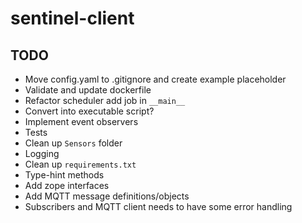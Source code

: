 # sentinel-client

## TODO

- Move config.yaml to .gitignore and create example placeholder
- Validate and update dockerfile
- Refactor scheduler add job in `__main__`
- Convert into executable script?
- Implement event observers
- Tests
- Clean up `Sensors` folder
- Logging
- Clean up `requirements.txt`
- Type-hint methods
- Add zope interfaces
- Add MQTT message definitions/objects
- Subscribers and MQTT client needs to have some error handling